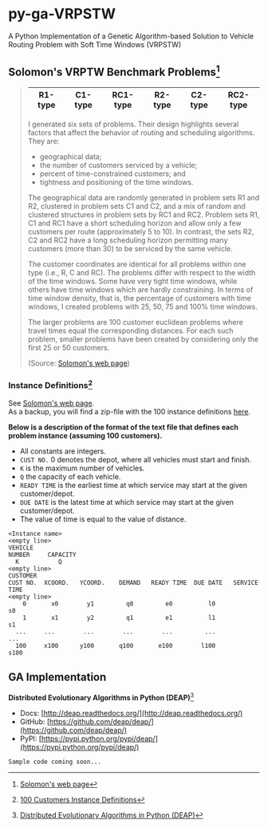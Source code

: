 # py-ga-VRPSTW
A Python Implementation of a Genetic Algorithm-based Solution to Vehicle Routing Problem with Soft Time Windows (VRPSTW)

## Solomon's VRPTW Benchmark Problems[^solomon]
> R1-type|C1-type|RC1-type|R2-type|C2-type|RC2-type
> -------|-------|--------|-------|-------|--------
> I generated six sets of problems. Their design highlights several factors that affect the behavior of routing and scheduling algorithms. They are:
> 
> * geographical data;
> * the number of customers serviced by a vehicle;
> * percent of time-constrained customers; and
> * tightness and positioning of the time windows.
> 
> The geographical data are randomly generated in problem sets R1 and R2, clustered in problem sets C1 and C2, and a mix of random and clustered structures in problem sets by RC1 and RC2. Problem sets R1, C1 and RC1 have a short scheduling horizon and allow only a few customers per route (approximately 5 to 10). In contrast, the sets R2, C2 and RC2 have a long scheduling horizon permitting many customers (more than 30) to be serviced by the same vehicle.
> 
> The customer coordinates are identical for all problems within one type (i.e., R, C and RC). The problems differ with respect to the width of the time windows. Some have very tight time windows, while others have time windows which are hardly constraining. In terms of time window density, that is, the percentage of customers with time windows, I created problems with 25, 50, 75 and 100% time windows.
> 
> The larger problems are 100 customer euclidean problems where travel times equal the corresponding distances. For each such problem, smaller problems have been created by considering only the first 25 or 50 customers.
> 
> (Source: [Solomon's web page](http://web.cba.neu.edu/~msolomon/problems.htm))

### Instance Definitions[^100customers]
See [Solomon's web page](http://web.cba.neu.edu/~msolomon/problems.htm).  
As a backup, you will find a zip-file with the 100 instance definitions [here](http://www.sintef.no/globalassets/project/top/vrptw/solomon/solomon-100.zip).

**Below is a description of the format of the text file that defines each problem instance (assuming 100 customers).**

* All constants are integers.
* `CUST NO.` 0 denotes the depot, where all vehicles must start and finish.
* `K` is the maximum number of vehicles.  
* `Q` the capacity of each vehicle.
* `READY TIME` is the earliest time at which service may start at the given customer/depot.
* `DUE DATE` is the latest time at which service may start at the given customer/depot.
* The value of time is equal to the value of distance.

```
<Instance name>
<empty line>
VEHICLE
NUMBER     CAPACITY
  K           Q
<empty line>
CUSTOMER
CUST NO.  XCOORD.   YCOORD.    DEMAND   READY TIME  DUE DATE   SERVICE TIME
<empty line>
    0       x0        y1         q0         e0          l0            s0   
    1       x1        y2         q1         e1          l1            s1   
  ...     ...        ...        ...        ...         ...           ...  
  100     x100      y100       q100       e100        l100          s100
```

## GA Implementation
**Distributed Evolutionary Algorithms in Python (DEAP)**[^deap]

* Docs: [http://deap.readthedocs.org/](http://deap.readthedocs.org/)
* GitHub: [https://github.com/deap/deap/](https://github.com/deap/deap/)
* PyPI: [https://pypi.python.org/pypi/deap/](https://pypi.python.org/pypi/deap/)

```
Sample code coming soon...
```

[^solomon]: [Solomon's web page](http://web.cba.neu.edu/~msolomon/problems.htm)
[^100customers]: [100 Customers Instance Definitions](http://www.sintef.no/projectweb/top/vrptw/solomon-benchmark/100-customers/)
[^deap]: [Distributed Evolutionary Algorithms in Python (DEAP)](https://pypi.python.org/pypi/deap/)
